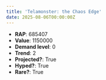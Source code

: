 ```yaml
---
title: 'Telamonster: the Chaos Edge'
date: 2025-08-06T00:00:00Z
---
```

- **RAP**: 685407
- **Value**: 1150000
- **Demand level**: 0
- **Trend**: 2
- **Projected?**: True
- **Hyped?**: True
- **Rare?**: True
